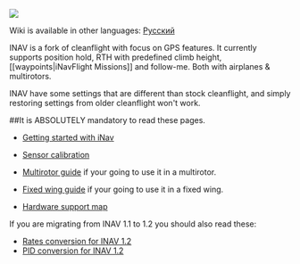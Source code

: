 ![](http://static.rcgroups.net/forums/attachments/6/1/0/3/7/6/a9088858-102-inav.png)

Wiki is available in other languages: [Русский](https://github.com/iNavFlight/ru_wiki/wiki)

INAV is a fork of cleanflight with focus on GPS features.
It currently supports position hold, RTH with predefined climb height, [[waypoints|iNavFlight Missions]] and follow-me. Both with airplanes & multirotors.

INAV have some settings that are different than stock cleanflight, and simply restoring settings from older cleanflight won't work.

##It is ABSOLUTELY mandatory to read these pages.

- [Getting started with iNav](https://github.com/iNavFlight/inav/wiki/Getting-started-with-iNav)

- [Sensor calibration](https://github.com/iNavFlight/inav/wiki/Sensor-calibration)

- [Multirotor guide](https://github.com/iNavFlight/inav/wiki/Multirotor-guide) if your going to use it in a multirotor.

- [Fixed wing guide](https://github.com/iNavFlight/inav/wiki/Fixed-wing-guide) if your going to use it in a fixed wing.

- [Hardware support map](https://github.com/iNavFlight/inav/wiki/Hardware-and-feature-support-map)

If you are migrating from INAV 1.1 to 1.2 you should also read these:
* [Rates conversion for INAV 1.2](https://github.com/iNavFlight/inav/wiki/Rate-conversion-for-INAV-1.2)
* [PID conversion for INAV 1.2](https://github.com/iNavFlight/inav/wiki/PID-conversion-from-pre-1.2-to-1.2)
